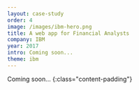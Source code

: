 ```yaml
---
layout: case-study
order: 4
image: /images/ibm-hero.png
title: A web app for Financial Analysts
company: IBM
year: 2017
intro: Coming soon...
theme: ibm
---
```


Coming soon...
{:class="content-padding"}